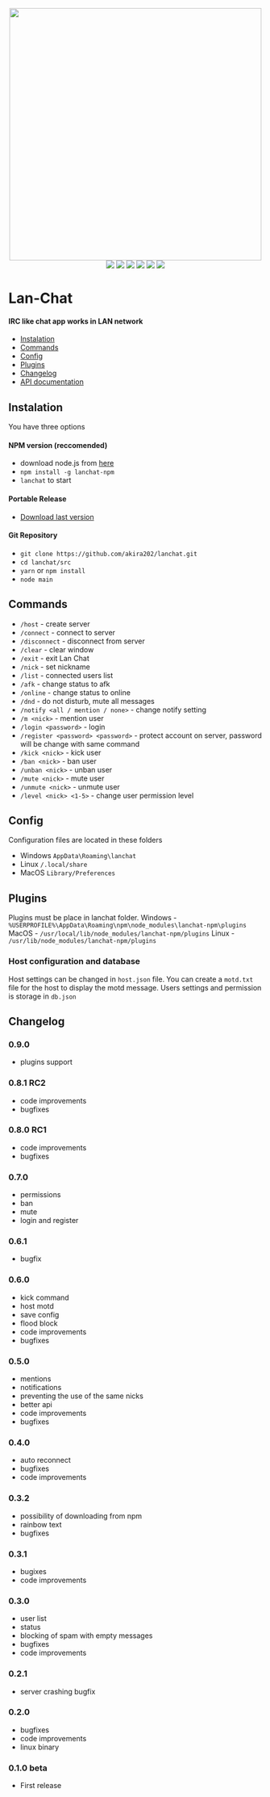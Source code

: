 <p align="center">
<img src="https://i.imgur.com/sL3PaoX.png" width="500">
<br>
<img src="https://img.shields.io/github/repo-size/akira202/lanchat.svg">
<img src="https://img.shields.io/github/languages/top/akira202/lanchat.svg">
<img src="https://img.shields.io/github/license/akira202/lanchat.svg">
<img src="https://img.shields.io/npm/v/lanchat-npm.svg">
<img src="https://img.shields.io/github/last-commit/akira202/lanchat.svg">
<img src="https://img.shields.io/github/release-date/akira202/lanchat.svg">

</p>

# Lan-Chat
#### IRC like chat app works in LAN network

* [Instalation](#instalation)
* [Commands](commands)
* [Config](#config)
* [Plugins](#plugins)
* [Changelog](#changelog)
* [API documentation](API.md)

## Instalation
You have three options

#### NPM version **(reccomended)**
* download node.js from [here](https://nodejs.org/en/download/)
* `npm install -g lanchat-npm`
* `lanchat` to start

#### Portable Release
* [Download last version](https://github.com/akira202/lanchat/releases)

#### Git Repository
* `git clone https://github.com/akira202/lanchat.git`
* `cd lanchat/src`
* `yarn` or `npm install`
* `node main`

## Commands
* `/host` - create server
* `/connect` <ip> - connect to server
* `/disconnect` - disconnect from server
* `/clear` - clear window
* `/exit` - exit Lan Chat
* `/nick` <nickname> - set nickname
* `/list` - connected users list
* `/afk` - change status to afk
* `/online` - change status to online
* `/dnd` - do not disturb, mute all messages
* `/notify <all / mention / none>` - change notify setting
* `/m <nick>` - mention user
* `/login <password>` - login
* `/register <password> <password>` - protect account on server, password will be change with same command
* `/kick <nick>` - kick user
* `/ban <nick>` - ban user
* `/unban <nick>` - unban user
* `/mute <nick>` - mute user
* `/unmute <nick>` - unmute user
* `/level <nick> <1-5>` - change user permission level

## Config
Configuration files are located in these folders
* Windows `AppData\Roaming\lanchat`
* Linux `/.local/share`
* MacOS `Library/Preferences`

## Plugins
Plugins must be place in lanchat folder.
Windows - `%USERPROFILE%\AppData\Roaming\npm\node_modules\lanchat-npm\plugins`
MacOS - `/usr/local/lib/node_modules/lanchat-npm/plugins`
Linux - `/usr/lib/node_modules/lanchat-npm/plugins`

### Host configuration and database
Host settings can be changed in `host.json` file.
You can create a `motd.txt` file for the host to display the motd message.
Users settings and permission is storage in `db.json`

## Changelog

### 0.9.0
* plugins support

### 0.8.1 RC2
* code improvements
* bugfixes

### 0.8.0 RC1
* code improvements
* bugfixes

### 0.7.0
* permissions
* ban
* mute
* login and register

### 0.6.1
* bugfix

### 0.6.0
* kick command
* host motd
* save config
* flood block
* code improvements
* bugfixes

### 0.5.0
* mentions
* notifications
* preventing the use of the same nicks
* better api
* code improvements
* bugfixes

### 0.4.0
* auto reconnect
* bugfixes
* code improvements

### 0.3.2
* possibility of downloading from npm
* rainbow text
* bugfixes

### 0.3.1
* bugixes
* code improvements

### 0.3.0
* user list
* status
* blocking of spam with empty messages
* bugfixes
* code improvements

### 0.2.1
* server crashing bugfix

### 0.2.0
* bugfixes
* code improvements
* linux binary

### 0.1.0 beta
* First release